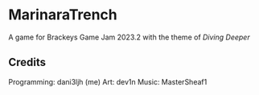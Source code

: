# MarinaraTrench
A game for Brackeys Game Jam 2023.2 with the theme of *Diving Deeper*

## Credits
Programming: dani3ljh (me)
Art: dev1n
Music: MasterSheaf1

